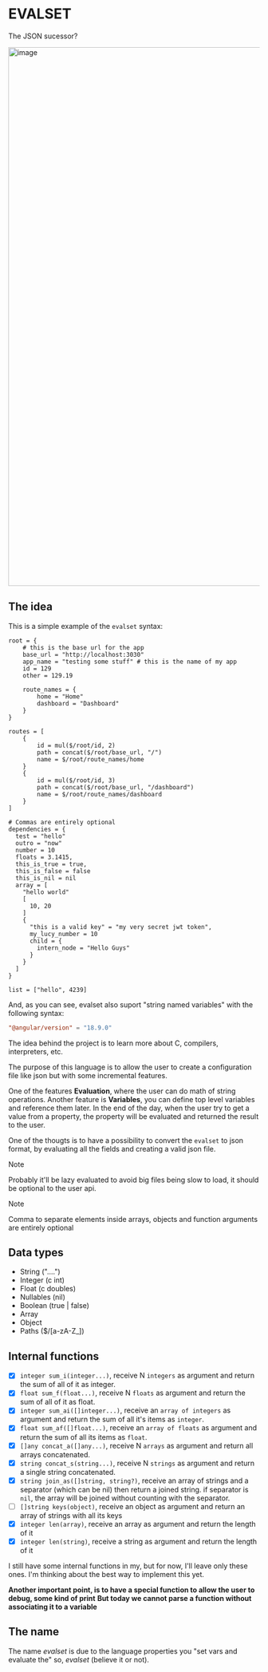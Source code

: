 # EVALSET

The JSON sucessor?

<img width="1920" height="1080" alt="image" src="https://github.com/user-attachments/assets/6e4c34b6-f6a2-4af3-9549-9d5b1fecbf91" />

## The idea

This is a simple example of the `evalset` syntax: 

```console
root = {
    # this is the base url for the app
    base_url = "http://localhost:3030"
    app_name = "testing some stuff" # this is the name of my app
    id = 129
    other = 129.19

    route_names = {
        home = "Home"
        dashboard = "Dashboard"
    }
}

routes = [
    {
        id = mul($/root/id, 2)
        path = concat($/root/base_url, "/")
        name = $/root/route_names/home
    }
    {
        id = mul($/root/id, 3)
        path = concat($/root/base_url, "/dashboard")
        name = $/root/route_names/dashboard
    }
]

# Commas are entirely optional
dependencies = {
  test = "hello"
  outro = "now"
  number = 10
  floats = 3.1415,
  this_is_true = true,
  this_is_false = false
  this_is_nil = nil
  array = [
    "hello world"
    [
      10, 20
    ]
    {
      "this is a valid key" = "my very secret jwt token",
      my_lucy_number = 10
      child = {
        intern_node = "Hello Guys"
      }
    }
  ]
}

list = ["hello", 4239]
```

And, as you can see, evalset also suport "string named variables" with the following syntax:

```toml
"@angular/version" = "18.9.0"
```

The idea behind the project is to learn more about C, compilers, interpreters, etc.

The purpose of this language is to allow the user to create a configuration file like json but with some incremental features.

One of the features **Evaluation**, where the user can do math of string operations.
Another feature is **Variables**, you can define top level variables and reference them later.
In the end of the day, when the user try to get a value from a property, the property will be evaluated and returned the result to the user.

One of the thougts is to have a possibility to convert the `evalset` to json format, by evaluating all the fields and creating a valid json file. 

> [!NOTE]
> Probably it'll be lazy evaluated to avoid big files being slow to load, it should be optional to the user api.

> [!NOTE]
> Comma to separate elements inside arrays, objects and function arguments are entirely optional

## Data types

- String ("....")
- Integer (c int)
- Float (c doubles)
- Nullables (nil)
- Boolean (true | false)
- Array
- Object
- Paths ($/[a-zA-Z_])

## Internal functions

- [x] `integer sum_i(integer...)`, receive N `integers` as argument and return the sum of all of it as integer.
- [x] `float sum_f(float...)`, receive N `floats` as argument and return the sum of all of it as float.
- [x] `integer sum_ai([]integer...)`, receive an `array of integers` as argument and return the sum of all it's items as `integer`.
- [x] `float sum_af([]float...)`, receive an `array of floats` as argument and return the sum of all its items as `float`.
- [x] `[]any concat_a([]any...)`, receive N `arrays` as argument and return all arrays concatenated.
- [x] `string concat_s(string...)`, receive N `strings` as argument and return a single string concatenated.
- [x] `string join_as([]string, string?)`, receive an array of strings and a separator (which can be nil) then return a joined string. if separator is `nil`, the array will be joined without counting with the separator.
- [ ] `[]string keys(object)`, receive an object as argument and return an array of strings with all its keys
- [x] `integer len(array)`, receive an array as argument and return the length of it
- [x] `integer len(string)`, receive a string as argument and return the length of it

I still have some internal functions in my, but for now, I'll leave only these ones.
I'm thinking about the best way to implement this yet.

**Another important point, is to have a special function to allow the user to debug, some kind of print**
**But today we cannot parse a function without associating it to a variable**

## The name

The name _evalset_ is due to the language properties you "set vars and evaluate the" so, _evalset_ (believe it or not).
